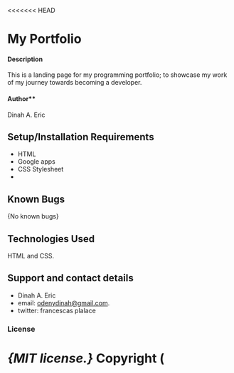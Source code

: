 <<<<<<< HEAD
 # My Portfolio
  
#### Description 
This is a landing page for my programming portfolio; to showcase my work of my journey towards becoming a developer.

#### Author**
Dinah A. Eric

## Setup/Installation Requirements
* HTML
* Google apps
* CSS Stylesheet
* 
## Known Bugs
{No known bugs}
## Technologies Used
HTML and CSS.
## Support and contact details
* Dinah A. Eric
* email: odenydinah@gmail.com.
* twitter: francescas plalace
### License
*{MIT license.}*
Copyright (
=======

